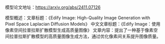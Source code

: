 模型论文地址：https://arxiv.org/abs/2411.07126

模型概述：文章标题：《Edify Image: High-Quality Image Generation with Pixel Space Laplacian Diffusion Models》
中文文章标题：《Edify Image：使用像素空间拉普拉斯扩散模型生成高质量图像》
文章内容：提出了一种基于像素空间拉普拉斯扩散模型的高质量图像生成方法，通过优化像素间关系提升图像质量。
